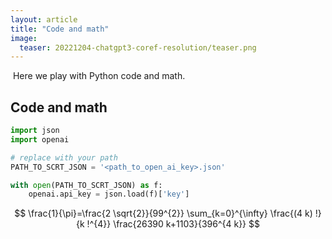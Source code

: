 ```yaml
---
layout: article
title: "Code and math"
image:
  teaser: 20221204-chatgpt3-coref-resolution/teaser.png
---
```


​
Here we play with Python code and math.


## Code and math

```python
import json
import openai

# replace with your path 
PATH_TO_SCRT_JSON = '<path_to_open_ai_key>.json'

with open(PATH_TO_SCRT_JSON) as f:
    openai.api_key = json.load(f)['key']
```

$$ \frac{1}{\pi}=\frac{2 \sqrt{2}}{99^{2}} \sum_{k=0}^{\infty} \frac{(4 k) !}{k !^{4}} \frac{26390 k+1103}{396^{4 k}} $$




